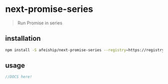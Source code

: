 # next-promise-series
> Run Promise in series

## installation
```bash
npm install -S afeiship/next-promise-series --registry=https://registry.npm.taobao.org
```

## usage
```js
//DOCS here!
```
